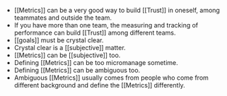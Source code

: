 - [[Metrics]] can be a very good way to build [[Trust]] in oneself, among teammates and outside the team.
- If you have more than one team, the measuring and tracking of performance can build [[Trust]] among different teams.
- [[goals]] must be crystal clear.
- Crystal clear is a [[subjective]] matter. 
- [[Metrics]] can be [[subjective]] too.
- Defining [[Metrics]] can be too micromanage sometime.
- Defining [[Metrics]] can be ambiguous too.  
- Ambiguous [[Metrics]] usually comes from people who come from different background and define the [[Metrics]] differently.
